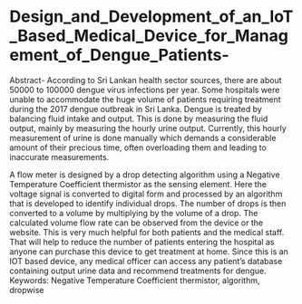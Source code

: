 # Design_and_Development_of_an_IoT_Based_Medical_Device_for_Management_of_Dengue_Patients-

Abstract- According to Sri Lankan health sector sources, there are about 50000 to 100000 dengue virus infections per year. Some hospitals were unable to accommodate the huge volume of patients requiring treatment during the 2017 dengue outbreak in Sri Lanka. Dengue is treated by balancing fluid intake and output. This is done by measuring the fluid output, mainly by measuring the hourly urine output. Currently, this hourly measurement of urine is done manually which demands a considerable amount of their precious time, often overloading them and leading to inaccurate measurements. 

A flow meter is designed by a drop detecting algorithm using a Negative Temperature Coefficient thermistor as the sensing element. Here the voltage signal is converted to digital form and processed by an algorithm that is developed to identify individual drops. The number of drops is then converted to a volume by multiplying by the volume of a drop. The calculated volume flow rate can be observed from the device or the website. This is very much helpful for both patients and the medical staff. That will help to reduce the number of patients entering the hospital as anyone can purchase this device to get treatment at home. Since this is an IOT based device, any medical officer can access any patient’s database containing output urine data and recommend treatments for dengue.
Keywords:	Negative Temperature Coefficient thermistor, algorithm, dropwise
